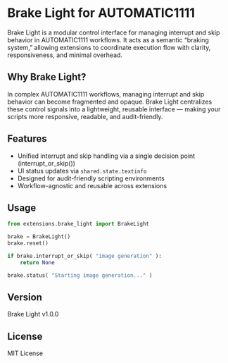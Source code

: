 # Brake Light for AUTOMATIC1111

Brake Light is a modular control interface for managing interrupt and skip behavior in AUTOMATIC1111 workflows. It acts as a semantic “braking system,” allowing extensions to coordinate execution flow with clarity, responsiveness, and minimal overhead.

## Why Brake Light?

In complex AUTOMATIC1111 workflows, managing interrupt and skip behavior can become fragmented and opaque. Brake Light centralizes these control signals into a lightweight, reusable interface — making your scripts more responsive, readable, and audit-friendly.

## Features
- Unified interrupt and skip handling via a single decision point (interrupt_or_skip())
- UI status updates via `shared.state.textinfo`
- Designed for audit-friendly scripting environments
- Workflow-agnostic and reusable across extensions

## Usage

```python
from extensions.brake_light import BrakeLight

brake = BrakeLight()
brake.reset()

if brake.interrupt_or_skip( "image generation" ):
    return None

brake.status( "Starting image generation..." )
```

## Version
Brake Light v1.0.0

## License
MIT License